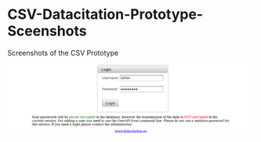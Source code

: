 # CSV-Datacitation-Prototype-Sceenshots
Screenshots of the CSV Prototype

![Alt text](screenshots/login.png?raw=true "Login")
